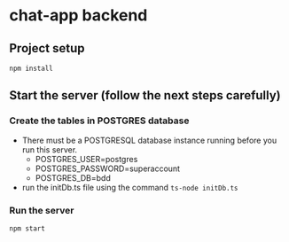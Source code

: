 # chat-app backend

## Project setup
```
npm install
```

## Start the server (follow the next steps carefully)
### Create the tables in POSTGRES database

- There must be a POSTGRESQL database instance running before you run this server.
  - POSTGRES_USER=postgres
  - POSTGRES_PASSWORD=superaccount
  - POSTGRES_DB=bdd
- run the initDb.ts file using the command `ts-node initDb.ts`

### Run the server
`npm start`
